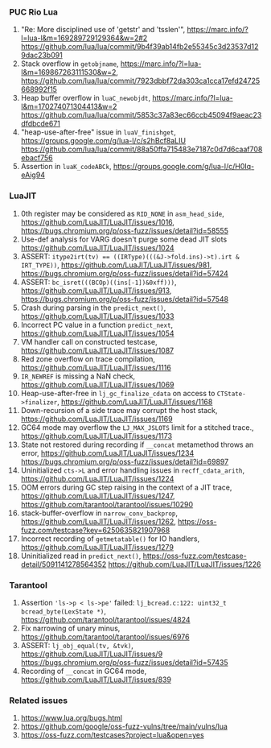 ### PUC Rio Lua

1. "Re: More disciplined use of 'getstr' and 'tsslen'",
   https://marc.info/?l=lua-l&m=169289729129364&w=2#2
   https://github.com/lua/lua/commit/9b4f39ab14fb2e55345c3d23537d129dac23b091
1. Stack overflow in `getobjname`,
   https://marc.info/?l=lua-l&m=169867263111530&w=2,
   https://github.com/lua/lua/commit/7923dbbf72da303ca1cca17efd24725668992f15
1. Heap buffer overflow in `luaC_newobjdt`,
   https://marc.info/?l=lua-l&m=170274071304413&w=2
   https://github.com/lua/lua/commit/5853c37a83ec66ccb45094f9aeac23dfdbcde671
1. "heap-use-after-free" issue in `luaV_finishget`,
   https://groups.google.com/g/lua-l/c/s2hBcf8aLIU
   https://github.com/lua/lua/commit/88a50ffa715483e7187c0d7d6caaf708ebacf756
1. Assertion in `luaK_codeABCk`,
   https://groups.google.com/g/lua-l/c/H0Iq-eAig94

### LuaJIT

1. 0th register may be considered as `RID_NONE` in `asm_head_side`,
   https://github.com/LuaJIT/LuaJIT/issues/1016,
   https://bugs.chromium.org/p/oss-fuzz/issues/detail?id=58555
1. Use-def analysis for VARG doesn't purge some dead JIT slots
   https://github.com/LuaJIT/LuaJIT/issues/1024
1. ASSERT: `itype2irt(tv) == ((IRType)(((&J->fold.ins)->t).irt & IRT_TYPE))`,
   https://github.com/LuaJIT/LuaJIT/issues/981,
   https://bugs.chromium.org/p/oss-fuzz/issues/detail?id=57424
1. ASSERT: `bc_isret(((BCOp)((ins[-1])&0xff)))`,
   https://github.com/LuaJIT/LuaJIT/issues/913,
   https://bugs.chromium.org/p/oss-fuzz/issues/detail?id=57548
1. Crash during parsing in the `predict_next()`,
   https://github.com/LuaJIT/LuaJIT/issues/1033
1. Incorrect PC value in a function `predict_next`,
   https://github.com/LuaJIT/LuaJIT/issues/1054
1. VM handler call on constructed testcase,
   https://github.com/LuaJIT/LuaJIT/issues/1087
1. Red zone overflow on trace compilation,
   https://github.com/LuaJIT/LuaJIT/issues/1116
1. `IR_NEWREF` is missing a NaN check,
   https://github.com/LuaJIT/LuaJIT/issues/1069
1. Heap-use-after-free in `lj_gc_finalize_cdata` on access to `CTState->finalizer`,
   https://github.com/LuaJIT/LuaJIT/issues/1168
1. Down-recursion of a side trace may corrupt the host stack,
   https://github.com/LuaJIT/LuaJIT/issues/1169
1. GC64 mode may overflow the `LJ_MAX_JSLOTS` limit for a stitched trace.,
   https://github.com/LuaJIT/LuaJIT/issues/1173
1. State not restored during recording if `__concat` metamethod throws an error,
   https://github.com/LuaJIT/LuaJIT/issues/1234
   https://bugs.chromium.org/p/oss-fuzz/issues/detail?id=69897
1. Uninitialized `cts->L` and error handling issues in `recff_cdata_arith`,
   https://github.com/LuaJIT/LuaJIT/issues/1224
1. OOM errors during GC step raising in the context of a JIT trace,
   https://github.com/LuaJIT/LuaJIT/issues/1247,
   https://github.com/tarantool/tarantool/issues/10290
1. stack-buffer-overflow in `narrow_conv_backprop`,
   https://github.com/LuaJIT/LuaJIT/issues/1262,
   https://oss-fuzz.com/testcase?key=6250635821907968
1. Incorrect recording of `getmetatable()` for IO handlers,
   https://github.com/LuaJIT/LuaJIT/issues/1279
1. Uninitialized read in `predict_next()`,
   https://oss-fuzz.com/testcase-detail/5091141278564352
   https://github.com/LuaJIT/LuaJIT/issues/1226

### Tarantool

1. Assertion `'ls->p < ls->pe'` failed: `lj_bcread.c:122: uint32_t bcread_byte(LexState *)`,
   https://github.com/tarantool/tarantool/issues/4824
1. Fix narrowing of unary minus,
   https://github.com/tarantool/tarantool/issues/6976
1. ASSERT: `lj_obj_equal(tv, &tvk)`,
   https://github.com/LuaJIT/LuaJIT/issues/9
   https://bugs.chromium.org/p/oss-fuzz/issues/detail?id=57435
1. Recording of `__concat` in GC64 mode,
   https://github.com/LuaJIT/LuaJIT/issues/839

### Related issues

1. https://www.lua.org/bugs.html
1. https://github.com/google/oss-fuzz-vulns/tree/main/vulns/lua
1. https://oss-fuzz.com/testcases?project=lua&open=yes
